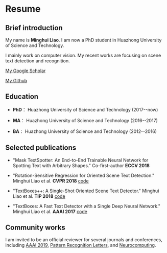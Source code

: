 # Resume
## Brief introduction
My name is **Minghui Liao**. I am now a PhD student in Huazhong University of Science and Technology. 

I mainly work on computer vision. My recent works are focusing on scene text detection and recognition.

[My Google Scholar](https://scholar.google.com/citations?user=a4uTLbMAAAAJ&hl=en) 

[My Github](https://github.com/MhLiao)

## Education

- **PhD**： Huazhong University of Science and Technology (2017--now)    

- **MA**： Huazhong University of Science and Technology (2016--2017)    

- **BA**： Huazhong University of Science and Technology (2012--2016)

## Selected publications

- "Mask TextSpotter: An End-to-End Trainable Neural Network for Spotting Text with Arbitrary Shapes." Co-first-author **ECCV 2018** 

- "Rotation-Sensitive Regression for Oriented Scene Text Detection." Minghui Liao et al. **CVPR 2018** [code](https://github.com/MhLiao/RRD)

- "TextBoxes++: A Single-Shot Oriented Scene Text Detector." Minghui Liao et al. **TIP 2018** [code](https://github.com/MhLiao/TextBoxes_plusplus)

- "TextBoxes: A Fast Text Detector with a Single Deep Neural Network." Minghui Liao et al. **AAAI 2017** [code](https://github.com/MhLiao/TextBoxes)

## Community works

I am invited to be an official reviewer for several journals and conferences, including [AAAI 2019](https://aaai.org/Conferences/AAAI-19/), [Pattern Recognition Letters](https://www.journals.elsevier.com/pattern-recognition-letters), and [Neurocomputing](https://www.journals.elsevier.com/neurocomputing).
